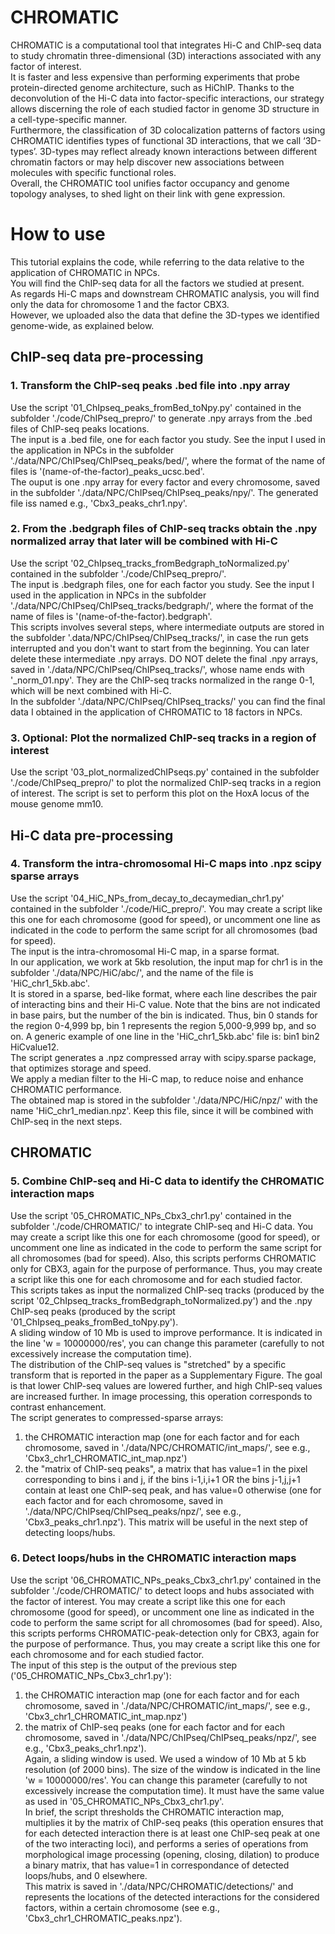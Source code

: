 # CHROMATIC  
CHROMATIC is a computational tool that integrates Hi-C and ChIP-seq data to study chromatin three-dimensional (3D) interactions associated with any factor of interest.   
It is faster and less expensive than performing experiments that probe protein-directed genome architecture, such as HiChIP. 
Thanks to the deconvolution of the Hi-C data into factor-specific interactions, our strategy allows discerning the role of each studied factor in genome 3D structure in a cell-type-specific manner.  
Furthermore, the classification of 3D colocalization patterns of factors using CHROMATIC identifies types of functional 3D interactions, that we call ‘3D-types’. 3D-types may reflect already known interactions between different chromatin factors or may help discover new associations between molecules with specific functional roles.  
Overall, the CHROMATIC tool unifies factor occupancy and genome topology analyses, to shed light on their link with gene expression. 
 

# How to use

This tutorial explains the code, while referring to the data relative to the application of CHROMATIC in NPCs.  
You will find the ChIP-seq data for all the factors we studied at present.  
As regards Hi-C maps and downstream CHROMATIC analysis, you will find only the data for chromosome 1 and the factor CBX3.  
However, we uploaded also the data that define the 3D-types we identified genome-wide, as explained below.

## ChIP-seq data pre-processing

### 1. Transform the ChIP-seq peaks .bed file into .npy array
Use the script '01_ChIpseq_peaks_fromBed_toNpy.py' contained in the subfolder './code/ChIPseq_prepro/' to generate .npy arrays from the .bed files of ChIP-seq peaks locations.  
The input is a .bed file, one for each factor you study. See the input I used in the application in NPCs in the subfolder './data/NPC/ChIPseq/ChIPseq_peaks/bed/', where the format of the name of files is '(name-of-the-factor)_peaks_ucsc.bed'.  
The ouput is one .npy array for every factor and every chromosome, saved in the subfolder './data/NPC/ChIPseq/ChIPseq_peaks/npy/'. The generated file iss named e.g., 'Cbx3_peaks_chr1.npy'.

### 2. From the .bedgraph files of ChIP-seq tracks obtain the .npy normalized array that later will be combined with Hi-C
Use the script '02_ChIpseq_tracks_fromBedgraph_toNormalized.py' contained in the subfolder './code/ChIPseq_prepro/'.  
The input is .bedgraph files, one for each factor you study. See the input I used in the application in NPCs in the subfolder './data/NPC/ChIPseq/ChIPseq_tracks/bedgraph/', where the format of the name of files is '(name-of-the-factor).bedgraph'.  
This scripts involves several steps, where intermediate outputs are stored in the subfolder '.data/NPC/ChIPseq/ChIPseq_tracks/', in case the run gets interrupted and you don't want to start from the beginning. You can later delete these intermediate .npy arrays. DO NOT delete the final .npy arrays, saved in './data/NPC/ChIPseq/ChIPseq_tracks/', whose name ends with '_norm_01.npy'. They are the ChIP-seq tracks normalized in the range 0-1, which will be next combined with Hi-C.  
In the subfolder './data/NPC/ChIPseq/ChIPseq_tracks/' you can find the final data I obtained in the application of CHROMATIC to 18 factors in NPCs.

### 3. Optional: Plot the normalized ChIP-seq tracks in a region of interest
Use the script '03_plot_normalizedChIPseqs.py' contained in the subfolder './code/ChIPseq_prepro/' to plot the normalized ChIP-seq tracks in a region of interest. The script is set to perform this plot on the HoxA locus of the mouse genome mm10.

## Hi-C data pre-processing

### 4. Transform the intra-chromosomal Hi-C maps into .npz scipy sparse arrays
Use the script '04_HiC_NPs_from_decay_to_decaymedian_chr1.py' contained in the subfolder './code/HiC_prepro/'. You may create a script like this one for each chromosome (good for speed), or uncomment one line as indicated in the code to perform the same script for all chromosomes (bad for speed).  
The input is the intra-chromosomal Hi-C map, in a sparse format.  
In our application, we work at 5kb resolution, the input map for chr1 is in the subfolder './data/NPC/HiC/abc/', and the name of the file is 'HiC_chr1_5kb.abc'.  
It is stored in a sparse, bed-like format, where each line describes the pair of interacting bins and their Hi-C value. Note that the bins are not indicated in base pairs, but the number of the bin is indicated. Thus, bin 0 stands for the region 0-4,999 bp, bin 1 represents the region 5,000-9,999 bp, and so on. A generic example of one line in the 'HiC_chr1_5kb.abc' file is: bin1 bin2 HiCvalue12.  
The script generates a .npz compressed array with scipy.sparse package, that optimizes storage and speed.  
We apply a median filter to the Hi-C map, to reduce noise and enhance CHROMATIC performance.  
The obtained map is stored in the subfolder './data/NPC/HiC/npz/' with the name 'HiC_chr1_median.npz'. Keep this file, since it will be combined with ChIP-seq in the next steps.

## CHROMATIC

### 5. Combine ChIP-seq and Hi-C data to identify the CHROMATIC interaction maps 
Use the script '05_CHROMATIC_NPs_Cbx3_chr1.py' contained in the subfolder './code/CHROMATIC/' to integrate ChIP-seq and Hi-C data. You may create a script like this one for each chromosome (good for speed), or uncomment one line as indicated in the code to perform the same script for all chromosomes (bad for speed). Also, this scripts performs CHROMATIC only for CBX3, again for the purpose of performance. Thus, you may create a script like this one for each chromosome and for each studied factor.  
This scripts takes as input the normalized ChIP-seq tracks (produced by the script '02_ChIpseq_tracks_fromBedgraph_toNormalized.py') and the .npy ChIP-seq peaks (produced by the script '01_ChIpseq_peaks_fromBed_toNpy.py').  
A sliding window  of 10 Mb is used to improve performance. It is indicated in the line 'w = 10000000/res', you can change this parameter (carefully to not excessively increase the computation time).  
The distribution of the ChIP-seq values is "stretched" by a specific transform that is reported in the paper as a Supplementary Figure. The goal is that lower ChIP-seq values are lowered further, and high ChIP-seq values are increased further. In image processing, this operation corresponds to contrast enhancement.  
The script generates to compressed-sparse arrays:  
1. the CHROMATIC interaction map (one for each factor and for each chromosome, saved in './data/NPC/CHROMATIC/int_maps/', see e.g., 'Cbx3_chr1_CHROMATIC_int_map.npz')
2. the "matrix of ChIP-seq peaks", a matrix that has value=1 in the pixel corresponding to bins i and j, if the bins i-1,i,i+1 OR the bins j-1,j,j+1 contain at least one ChIP-seq peak, and has value=0 otherwise (one for each factor and for each chromosome, saved in './data/NPC/ChIPseq/ChIPseq_peaks/npz/', see e.g., 'Cbx3_peaks_chr1.npz'). This matrix will be useful in the next step of detecting loops/hubs.  

### 6. Detect loops/hubs in the CHROMATIC interaction maps 
Use the script '06_CHROMATIC_NPs_peaks_Cbx3_chr1.py' contained in the subfolder './code/CHROMATIC/' to detect loops and hubs associated with the factor of interest. You may create a script like this one for each chromosome (good for speed), or uncomment one line as indicated in the code to perform the same script for all chromosomes (bad for speed). Also, this scripts performs CHROMATIC-peak-detection only for CBX3, again for the purpose of performance. Thus, you may create a script like this one for each chromosome and for each studied factor.  
The input of this step is the output of the previous step ('05_CHROMATIC_NPs_Cbx3_chr1.py'):
1. the CHROMATIC interaction map (one for each factor and for each chromosome, saved in './data/NPC/CHROMATIC/int_maps/', see e.g., 'Cbx3_chr1_CHROMATIC_int_map.npz')
2. the matrix of ChIP-seq peaks (one for each factor and for each chromosome, saved in './data/NPC/ChIPseq/ChIPseq_peaks/npz/', see e.g., 'Cbx3_peaks_chr1.npz').  
Again, a sliding window is used. We used a window of 10 Mb at 5 kb resolution (of 2000 bins). The size of the window is indicated in the line 'w = 10000000/res'. You can change this parameter (carefully to not excessively increase the computation time). It must have the same value as used in '05_CHROMATIC_NPs_Cbx3_chr1.py'.  
In brief, the script thresholds the CHROMATIC interaction map, multiplies it by the matrix of ChIP-seq peaks (this operation ensures that for each detected interaction there is at least one ChIP-seq peak at one of the two interacting loci), and performs a series of operations from morphological image processing (opening, closing, dilation) to produce a binary matrix, that has value=1 in correspondance of detected loops/hubs, and 0 elsewhere.  
This matrix is saved in './data/NPC/CHROMATIC/detections/' and represents the locations of the detected interactions for the considered factors, within a certain chromosome (see e.g., 'Cbx3_chr1_CHROMATIC_peaks.npz').  






